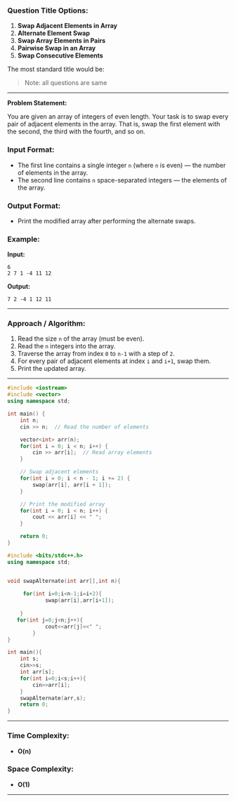 ### **Question Title Options:**

1. **Swap Adjacent Elements in Array**
2. **Alternate Element Swap**
3. **Swap Array Elements in Pairs**
4. **Pairwise Swap in an Array**
5. **Swap Consecutive Elements**

The most standard title would be:

> Note: all questions are same

---

**Problem Statement:**

You are given an array of integers of even length. Your task is to swap every pair of adjacent elements in the array. That is, swap the first element with the second, the third with the fourth, and so on.

### **Input Format:**

* The first line contains a single integer `n` (where `n` is even) — the number of elements in the array.
* The second line contains `n` space-separated integers — the elements of the array.

### **Output Format:**

* Print the modified array after performing the alternate swaps.

### **Example:**

**Input:**

```
6  
2 7 1 -4 11 12
```

**Output:**

```
7 2 -4 1 12 11
```

---

### **Approach / Algorithm:**

1. Read the size `n` of the array (must be even).
2. Read the `n` integers into the array.
3. Traverse the array from index `0` to `n-1` with a step of `2`.
4. For every pair of adjacent elements at index `i` and `i+1`, swap them.
5. Print the updated array.

---
```cpp
#include <iostream>
#include <vector>
using namespace std;

int main() {
    int n;
    cin >> n;  // Read the number of elements

    vector<int> arr(n);
    for(int i = 0; i < n; i++) {
        cin >> arr[i];  // Read array elements
    }

    // Swap adjacent elements
    for(int i = 0; i < n - 1; i += 2) {
        swap(arr[i], arr[i + 1]);
    }

    // Print the modified array
    for(int i = 0; i < n; i++) {
        cout << arr[i] << " ";
    }

    return 0;
}
```

```cpp
#include <bits/stdc++.h>
using namespace std;


void swapAlternate(int arr[],int n){
    
     for(int i=0;i<n-1;i=i+2){
            swap(arr[i],arr[i+1]);
            
    }
   for(int j=0;j<n;j++){
            cout<<arr[j]<<" ";
        }
}

int main(){
    int s;
    cin>>s;
    int arr[s];
    for(int i=0;i<s;i++){
        cin>>arr[i];
    }
    swapAlternate(arr,s);
    return 0;
}

```


---

### **Time Complexity:**

* **O(n)** 

### **Space Complexity:**

* **O(1)** 

---




